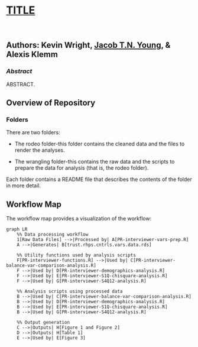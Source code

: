 # **[TITLE]()**

<br>

## Authors: Kevin Wright, [Jacob T.N. Young](https://jacobtnyoung.github.io/), & Alexis Klemm

### ***Abstract***

ABSTRACT.


## Overview of Repository

### Folders

There are two folders:

  * The rodeo folder-this folder contains the cleaned data and the files to render the analyses.
  
  * The wrangling folder-this contains the raw data and the scripts to prepare the data for analysis (that is, the rodeo folder).

Each folder contains a README file that describes the contents of the folder in more detail.
  
## Workflow Map

The workflow map provides a visualization of the workflow:

```mermaid
graph LR
    %% Data processing workflow
    1[Raw Data Files] -->|Processed by| A[PR-interviewer-vars-prep.R]
    A -->|Generates| B[trust.rhps.cntrls.vars.data.rds]

    %% Utility functions used by analysis scripts
    F[PR-interviewer-functions.R] -->|Used by| C[PR-interviewer-balance-var-comparison-analysis.R]
    F -->|Used by| D[PR-interviewer-demographics-analysis.R]
    F -->|Used by| E[PR-interviewer-S1Q-chisquare-analysis.R]
    F -->|Used by| G[PR-interviewer-S4Q12-analysis.R]

    %% Analysis scripts using processed data
    B -->|Used by| C[PR-interviewer-balance-var-comparison-analysis.R]
    B -->|Used by| D[PR-interviewer-demographics-analysis.R]
    B -->|Used by| E[PR-interviewer-S1Q-chisquare-analysis.R]
    B -->|Used by| G[PR-interviewer-S4Q12-analysis.R]

    %% Output generation
    C -->|Outputs| H[Figure 1 and Figure 2]
    D -->|Outputs| H[Table 1]
    E -->|Used by| E[Figure 3]

```    
